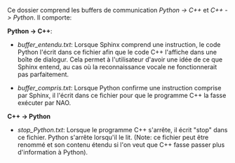 Ce dossier comprend les buffers de communication *Python -> C++* et *C++ -> Python*. Il comporte:

**Python -> C++**:
* *buffer_entendu.txt*: Lorsque Sphinx comprend une instruction, le code Python l'écrit dans ce fichier afin que le code C++ l'affiche dans une boîte de dialogur. Cela permet à l'utilisateur d'avoir une idée de ce que Sphinx entend, au cas où la reconnaissance vocale ne fonctionnerait pas parfaitement.

* *buffer_compris.txt*: Lorsque Python confirme une instruction comprise par Sphinx, il l'écrit dans ce fichier pour que le programme C++ la fasse exécuter par NAO.

**C++ -> Python**
* *stop_Python.txt*: Lorsque le programme C++ s'arrête, il écrit "stop" dans ce fichier. Python s'arrête lorsqu'il le lit. (Note: ce fichier peut être renommé et son contenu étendu si l'on veut que C++ fasse passer plus d'information à Python).
